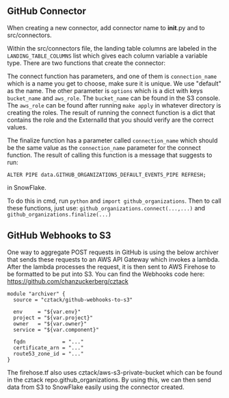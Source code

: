 ## GitHub Connector

When creating a new connector, add connector name to __init__.py and to src/connectors.

Within the src/connectors file, the landing table columns are labeled in the `LANDING_TABLE_COLUMNS` list which gives each
column variable a variable type. There are two functions that create the connector:

The connect function has parameters, and one of them is `connection_name` which is a name you get to choose,
make sure it is unique. We use "default" as the name. The other parameter is `options` which is a dict with keys
`bucket_name` and `aws_role`. The `bucket_name` can be found in the S3 console. The `aws_role` can be found after
running `make apply` in whatever directory is creating the roles. The result of running the connect function is a dict
that contains the role and the ExternalId that you should verify are the correct values.

The finalize function has a parameter called `connection_name` which should be the same value as the `connection_name`
parameter for the connect function. The result of calling this function is a message that suggests to run:
```
ALTER PIPE data.GITHUB_ORGANIZATIONS_DEFAULT_EVENTS_PIPE REFRESH;
```
in SnowFlake.

To do this in cmd, run `python` and `import github_organizations`. Then to call these functions, just use:
`github_organizations.connect(...,...)` and `github_organizations.finalize(...)`

## GitHub Webhooks to S3

One way to aggregate POST requests in GitHub is using the below archiver that sends these requests to an AWS
API Gateway which invokes a lambda. After the lambda processes the request, it is then sent to AWS Firehose to be
formatted to be put into S3. You can find the Webhooks code here: https://github.com/chanzuckerberg/cztack

```
module "archiver" {
  source = "cztack/github-webhooks-to-s3"

  env     = "${var.env}"
  project = "${var.project}"
  owner   = "${var.owner}"
  service = "${var.component}"

  fqdn            = "..."
  certificate_arn = "..."
  route53_zone_id = "..."
}
```

The firehose.tf also uses cztack/aws-s3-private-bucket which can be found in the cztack repo.github_organizations.
By using this, we can then send data from S3 to SnowFlake easily using the connector created.